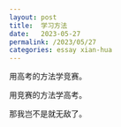 ```yaml
---
layout: post
title:  学习方法
date:   2023-05-27
permalink: /2023/05/27
categories: essay xian-hua
---
```


用高考的方法学竞赛。

用竞赛的方法学高考。

那我岂不是就无敌了。